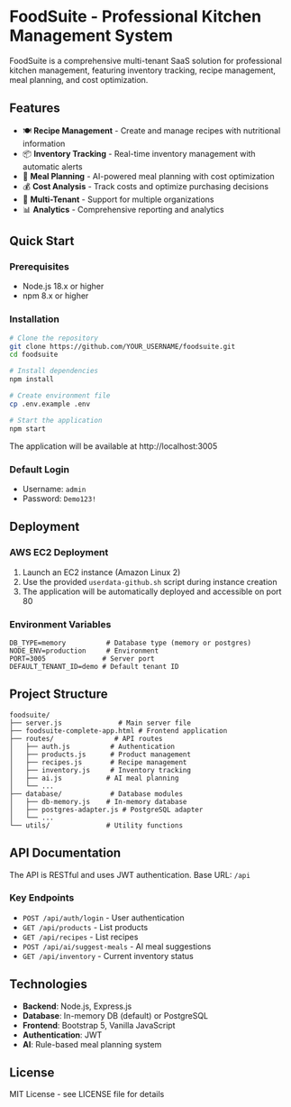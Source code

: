 # FoodSuite - Professional Kitchen Management System

FoodSuite is a comprehensive multi-tenant SaaS solution for professional kitchen management, featuring inventory tracking, recipe management, meal planning, and cost optimization.

## Features

- 🍽️ **Recipe Management** - Create and manage recipes with nutritional information
- 📦 **Inventory Tracking** - Real-time inventory management with automatic alerts
- 📅 **Meal Planning** - AI-powered meal planning with cost optimization
- 💰 **Cost Analysis** - Track costs and optimize purchasing decisions
- 🏢 **Multi-Tenant** - Support for multiple organizations
- 📊 **Analytics** - Comprehensive reporting and analytics

## Quick Start

### Prerequisites
- Node.js 18.x or higher
- npm 8.x or higher

### Installation

```bash
# Clone the repository
git clone https://github.com/YOUR_USERNAME/foodsuite.git
cd foodsuite

# Install dependencies
npm install

# Create environment file
cp .env.example .env

# Start the application
npm start
```

The application will be available at http://localhost:3005

### Default Login
- Username: `admin`
- Password: `Demo123!`

## Deployment

### AWS EC2 Deployment

1. Launch an EC2 instance (Amazon Linux 2)
2. Use the provided `userdata-github.sh` script during instance creation
3. The application will be automatically deployed and accessible on port 80

### Environment Variables

```env
DB_TYPE=memory          # Database type (memory or postgres)
NODE_ENV=production     # Environment
PORT=3005              # Server port
DEFAULT_TENANT_ID=demo # Default tenant ID
```

## Project Structure

```
foodsuite/
├── server.js              # Main server file
├── foodsuite-complete-app.html # Frontend application
├── routes/               # API routes
│   ├── auth.js          # Authentication
│   ├── products.js      # Product management
│   ├── recipes.js       # Recipe management
│   ├── inventory.js     # Inventory tracking
│   ├── ai.js           # AI meal planning
│   └── ...
├── database/            # Database modules
│   ├── db-memory.js    # In-memory database
│   ├── postgres-adapter.js # PostgreSQL adapter
│   └── ...
└── utils/              # Utility functions
```

## API Documentation

The API is RESTful and uses JWT authentication. Base URL: `/api`

### Key Endpoints

- `POST /api/auth/login` - User authentication
- `GET /api/products` - List products
- `GET /api/recipes` - List recipes
- `POST /api/ai/suggest-meals` - AI meal suggestions
- `GET /api/inventory` - Current inventory status

## Technologies

- **Backend**: Node.js, Express.js
- **Database**: In-memory DB (default) or PostgreSQL
- **Frontend**: Bootstrap 5, Vanilla JavaScript
- **Authentication**: JWT
- **AI**: Rule-based meal planning system

## License

MIT License - see LICENSE file for details